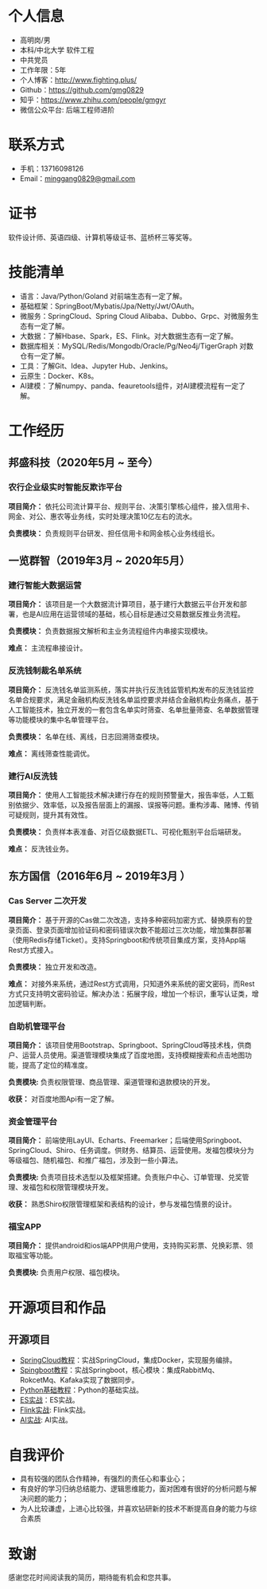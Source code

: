 # 个人信息
 - 高明岗/男
 - 本科/中北大学 软件工程
 - 中共党员
 - 工作年限：5年
 - 个人博客：http://www.fighting.plus/
 - Github：https://github.com/gmg0829
 - 知乎：https://www.zhihu.com/people/gmgyr
 - 微信公众平台: 后端工程师进阶
# 联系方式
- 手机：13716098126
- Email：minggang0829@gmail.com
# 证书
软件设计师、英语四级、计算机等级证书、蓝桥杯三等奖等。
# 技能清单
- 语言：Java/Python/Goland 对前端生态有一定了解。
- 基础框架：SpringBoot/Mybatis/Jpa/Netty/Jwt/OAuth。
- 微服务：SpringCloud、Spring Cloud Alibaba、Dubbo、Grpc、对微服务生态有一定了解。
- 大数据：了解Hbase、Spark，ES、Flink。对大数据生态有一定了解。
- 数据库相关：MySQL/Redis/Mongodb/Oracle/Pg/Neo4j/TigerGraph 对数仓有一定了解。
- 工具：了解Git、Idea、Jupyter Hub、Jenkins。
- 云原生：Docker、K8s。
- AI建模：了解numpy、panda、feauretools组件，对AI建模流程有一定了解。
# 工作经历
##  邦盛科技（2020年5月 ~ 至今）
### 农行企业级实时智能反欺诈平台
**项目简介：** 依托公司流计算平台、规则平台、决策引擎核心组件，接入信用卡、网金、对公、惠农等业务线，实时处理决策10亿左右的流水。

**负责模块：** 负责规则平台研发、担任信用卡和网金核心业务线组长。
## 一览群智（2019年3月 ~ 2020年5月）
### 建行智能大数据运营

**项目简介：** 该项目是一个大数据流计算项目，基于建行大数据云平台开发和部署，也是AI应用在运营领域的基础，核心目标是通过交易数据反推业务流程。

**负责模块：** 负责数据报文解析和主业务流程组件内串接实现模块。

**难点：** 主流程串接设计。

### 反洗钱制裁名单系统
**项目简介：** 反洗钱名单监测系统，落实并执行反洗钱监管机构发布的反洗钱监控名单合规要求，满足金融机构反洗钱名单监控要求并结合金融机构业务痛点，基于人工智能技术，独立开发的一套包含名单实时筛查、名单批量筛查、名单数据管理等功能模块的集中名单管理平台。

**负责模块：** 名单在线、离线，日志回溯筛查模块。

**难点：** 离线筛查性能调优。

### 建行AI反洗钱
**项目简介：** 使用人工智能技术解决建行存在的规则预警量大，报告率低，人工甄别依据少、效率低，以及报告层面上的漏报、误报等问题。重构涉毒、赌博、传销可疑规则，提升其有效性。

**负责模块：** 负责样本表准备、对百亿级数据ETL、可视化甄别平台后端研发。

**难点：** 反洗钱业务。
## 东方国信（2016年6月 ~ 2019年3月 ）

### Cas Server 二次开发

**项目简介：** 基于开源的Cas做二次改造，支持多种密码加密方式、替换原有的登录页面、登录页面增加验证码和密码错误次数不能超过三次功能，增加集群部署（使用Redis存储Ticket）。支持Springboot和传统项目集成方案，支持App端Rest方式接入。

**负责模块：** 独立开发和改造。

**难点：** 对接外来系统，通过Rest方式调用，只知道外来系统的密文密码，而Rest方式只支持明文密码验证。解决办法：拓展字段，增加一个标识，重写认证类，增加逻辑判断。

### 自助机管理平台
**项目简介：** 该项目使用Bootstrap、Springboot、SpringCloud等技术栈，供商户、运营人员使用。渠道管理模块集成了百度地图，支持模糊搜索和点击地图功能，提高了定位的精准度。

**负责模块:** 负责权限管理、商品管理、渠道管理和退款模块的开发。

**收获：** 对百度地图Api有一定了解。

### 资金管理平台     
**项目简介：** 前端使用LayUI、Echarts、Freemarker；后端使用Springboot、SpringCloud、Shiro、任务调度。供财务、结算员、运营使用。发福包模块分为等级福包、随机福包、和推广福包，涉及到一些小算法。

**负责模块:** 负责项目技术选型以及框架搭建。负责账户中心、订单管理、兑奖管理、发福包和权限管理模块开发。

**收获：**  熟悉Shiro权限管理框架和表结构的设计，参与发福包情景的设计。

### 福宝APP
**项目简介：**  提供android和ios端APP供用户使用，支持购买彩票、兑换彩票、领取福宝等功能。

**负责模块:** 负责用户权限、福包模块。

# 开源项目和作品
## 开源项目
  - [SpringCloud教程](https://github.com/gmg0829/SpringcloudLearningExample)：实战SpringCloud，集成Docker，实现服务编排。
  - [Spingboot教程](https://github.com/gmg0829/SpringbootLearningExample)：实战Springboot，核心模块：集成RabbitMq、RokcetMq、Kafaka实现了数据同步。
  - [Python基础教程](https://github.com/gmg0829/python-BasicLearningExample)：Python的基础实战。
  - [ES实战](https://github.com/gmg0829/esLearning)：ES实战。
  - [Flink实战](https://github.com/gmg0829/FlinkLearning): Flink实战。
  - [AI实战](https://github.com/gmg0829/AILearning): AI实战。


# 自我评价
- 具有较强的团队合作精神，有强烈的责任心和事业心；
- 有良好的学习归纳总结能力、逻辑思维能力，面对困难有很好的分析问题与解决问题的能力；
- 为人比较谦虚，上进心比较强，并喜欢钻研新的技术不断提高自身的能力与综合素质
# 致谢
感谢您花时间阅读我的简历，期待能有机会和您共事。
      

